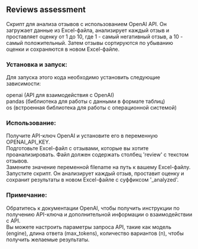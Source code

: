## Reviews assessment
Скрипт для анализа отзывов с использованием OpenAI API. 
Он загружает данные из Excel-файла, анализирует каждый отзыв и проставляет оценку от 1 до 10, где 1 - самый негативный отзыв, а 10 - самый положительный. 
Затем отзывы сортируются по убыванию оценки и сохраняются в новом Excel-файле.

### Установка и запуск:
Для запуска этого кода необходимо установить следующие зависимости:

openai (API для взаимодействия с OpenAI) <br>
pandas (библиотека для работы с данными в формате таблиц) <br>
os (встроенная библиотека для работы с операционной системой) <br>

### Использование:
Получите API-ключ OpenAI и установите его в переменную OPENAI_API_KEY. <br>
Подготовьте Excel-файл с отзывами, которые вы хотите проанализировать. Файл должен содержать столбец 'review' с текстом отзывов. <br>
Замените значение переменной filename на путь к вашему Excel-файлу. <br>
Запустите скрипт. Он анализирует каждый отзыв, проставит оценку и сохранит результаты в новом Excel-файле с суффиксом '_analyzed'. <br>

### Примечание:
Обратитесь к документации OpenAI, чтобы получить инструкции по получению API-ключа и дополнительной информации о взаимодействии с API. <br>
Вы можете настроить параметры запроса API, такие как модель (engine), длина ответа (max_tokens), количество вариантов (n), чтобы получить желаемые результаты.
